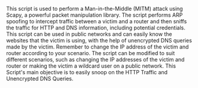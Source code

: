 This script is used to perform a Man-in-the-Middle (MITM) attack using Scapy, a powerful packet manipulation library. The script performs ARP spoofing to intercept traffic between a victim and a router and then sniffs the traffic for HTTP and DNS information, including potential credentials. This script can be used in public networks and can easily know the websites that the victim is using, with the help of unencrypted DNS queries made by the victim.
Remember to change the IP address of the victim and router according to your scenario. The script can be modified to suit different scenarios, such as changing the IP addresses of the victim and router or making the victim a wildcard user on a public network.
This Script's main objective is to easily snoop on the HTTP Traffic and Unencrypted DNS Queries.
